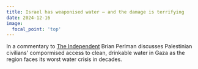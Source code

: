 ```yaml
---
title: Israel has weaponised water – and the damage is terrifying
date: 2024-12-16
image:
  focal_point: 'top'
---
```


In a commentary to [The Independent](https://www.the-independent.com/voices/israel-damaged-water-supplies-gaza-strip-palestinians-b2665108.html) Brian Perlman discusses Palestinian civilians' compormised access to clean, drinkable water in Gaza as the region faces its worst water crisis in decades.

<!--more-->
